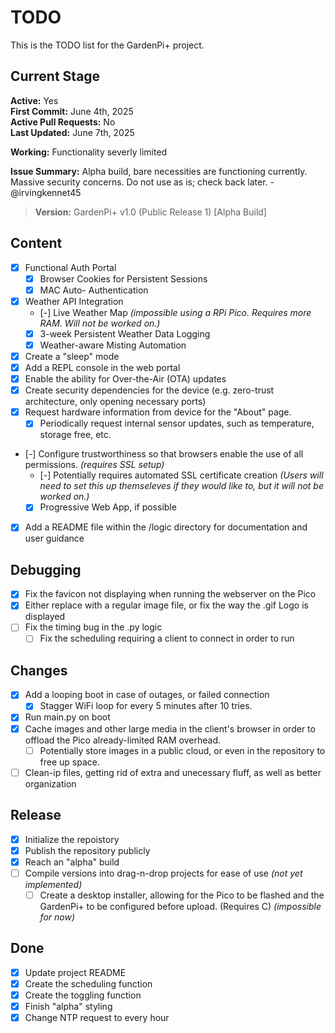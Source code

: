 # TODO

This is the TODO list for the GardenPi+ project.

## Current Stage

<strong>Active:</strong> Yes <br>
<strong>First Commit:</strong> June 4th, 2025 <br>
<strong>Active Pull Requests:</strong> No <br>
<strong>Last Updated:</strong> June 7th, 2025 <br>

<strong>Working:</strong> Functionality severly limited

<strong>Issue Summary:</strong> Alpha build, bare necessities are functioning currently. Massive security concerns. Do not use as is; check back later. - @irvingkennet45

> <strong>Version:</strong> GardenPi+ v1.0 (Public Release 1) [Alpha Build]

## Content

- [x] Functional Auth Portal
    - [x] Browser Cookies for Persistent Sessions
    - [x] MAC Auto- Authentication
- [x] Weather API Integration
    - [-] Live Weather Map *(impossible using a RPi Pico. Requires more RAM. Will not be worked on.)*
    - [x] 3-week Persistent Weather Data Logging
    - [x] Weather-aware Misting Automation
- [x] Create a "sleep" mode
- [x] Add a REPL console in the web portal
- [x] Enable the ability for Over-the-Air (OTA) updates
- [x] Create security dependencies for the device (e.g. zero-trust architecture, only opening necessary ports)
- [x] Request hardware information from device for the "About" page.
    - [x] Periodically request internal sensor updates, such as temperature, storage free, etc.
- [-] Configure trustworthiness so that browsers enable the use of all permissions. *(requires SSL setup)*
    - [-] Potentially requires automated SSL certificate creation *(Users will need to set this up themseleves if they would like to, but it will not be worked on.)*
    - [x] Progressive Web App, if possible
- [x] Add a README file within the /logic directory for documentation and user guidance


## Debugging

- [x] Fix the favicon not displaying when running the webserver on the Pico
- [x] Either replace with a regular image file, or fix the way the .gif Logo is displayed
- [ ] Fix the timing bug in the .py logic
    - [ ] Fix the scheduling requiring a client to connect in order to run

## Changes

- [x] Add a looping boot in case of outages, or failed connection
    - [x] Stagger WiFi loop for every 5 minutes after 10 tries.
- [x] Run main.py on boot
- [x] Cache images and other large media in the client's browser in order to offload the Pico already-limited RAM overhead.
    - [ ] Potentially store images in a public cloud, or even in the repository to free up space.
- [ ] Clean-ip files, getting rid of extra and unecessary fluff, as well as better organization

## Release

- [x] Initialize the repoistory
- [x] Publish the repository publicly
- [x] Reach an "alpha" build
- [ ] Compile versions into drag-n-drop projects for ease of use *(not yet implemented)*
    - [ ] Create a desktop installer, allowing for the Pico to be flashed and the GardenPi+ to be configured before upload. (Requires C) *(impossible for now)*

## Done

- [x] Update project README
- [x] Create the scheduling function
- [x] Create the toggling function
- [x] Finish "alpha" styling
- [x] Change NTP request to every hour
